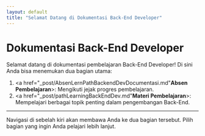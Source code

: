 ```yaml
---
layout: default
title: "Selamat Datang di Dokumentasi Back-End Developer"
---
```


# Dokumentasi Back-End Developer

Selamat datang di dokumentasi pembelajaran Back-End Developer! Di sini Anda bisa menemukan dua bagian utama:

1. <a href="_post/AbsenLernPathBackendDevDocumentasi.md"**Absen Pembelajaran**>: Mengikuti jejak progres pembelajaran.
2. <a href="_post/pathLearningBackEndDev.md"**Materi Pembelajaran**>: Mempelajari berbagai topik penting dalam pengembangan Back-End.



---

Navigasi di sebelah kiri akan membawa Anda ke dua bagian tersebut. Pilih bagian yang ingin Anda pelajari lebih lanjut.
